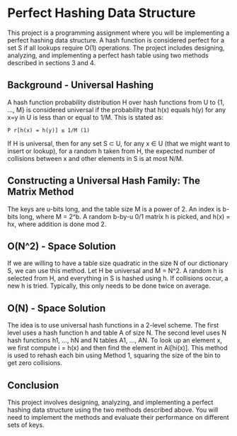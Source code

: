 # Perfect Hashing Data Structure

This project is a programming assignment where you will be implementing a perfect hashing data structure. A hash function is considered perfect for a set S if all lookups require O(1) operations. The project includes designing, analyzing, and implementing a perfect hash table using two methods described in sections 3 and 4.

## Background - Universal Hashing
A hash function probability distribution H over hash functions from U to {1, ..., M} is considered universal if the probability that h(x) equals h(y) for any x=y in U is less than or equal to 1/M. This is stated as:
```
P r[h(x) = h(y)] ≤ 1/M (1)
```
If H is universal, then for any set S ⊂ U, for any x ∈ U (that we might want to insert or lookup), for a random h taken from H, the expected number of collisions between x and other elements in S is at most N/M.

## Constructing a Universal Hash Family: The Matrix Method
The keys are u-bits long, and the table size M is a power of 2. An index is b-bits long, where M = 2^b. A random b-by-u 0/1 matrix h is picked, and h(x) = hx, where addition is done mod 2. 

## O(N^2) - Space Solution
If we are willing to have a table size quadratic in the size N of our dictionary S, we can use this method. Let H be universal and M = N^2. A random h is selected from H, and everything in S is hashed using h. If collisions occur, a new h is tried. Typically, this only needs to be done twice on average.

## O(N) - Space Solution
The idea is to use universal hash functions in a 2-level scheme. The first level uses a hash function h and table A of size N. The second level uses N hash functions h1, ..., hN and N tables A1, ..., AN. To look up an element x, we first compute i = h(x) and then find the element in Ai[hi(x)]. This method is used to rehash each bin using Method 1, squaring the size of the bin to get zero collisions.

## Conclusion
This project involves designing, analyzing, and implementing a perfect hashing data structure using the two methods described above. You will need to implement the methods and evaluate their performance on different sets of keys.
